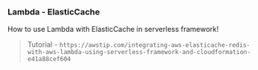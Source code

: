 ### Lambda - ElasticCache

How to use Lambda with ElasticCache in serverless framework!

> Tutorial - `https://awstip.com/integrating-aws-elasticache-redis-with-aws-lambda-using-serverless-framework-and-cloudformation-e41a88cef604`
